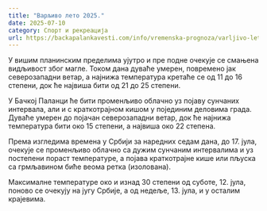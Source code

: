 ```yaml
---
title: "Варљиво лето 2025."
date: 2025-07-10
category: Спорт и рекреација
url: https://backapalankavesti.com/info/vremenska-prognoza/varljivo-leto-2025/
---
```


У вишим планинским пределима ујутро и пре подне очекује се смањена видљивост због магле. Током дана дуваће умерен, повремено јак северозападни ветар, а најнижа температура кретаће се од 11 до 16 степени, док ће највиша бити од 21 до 25 степени.

У Бачкој Паланци ће бити променљиво облачно уз појаву сунчаних интервала, али и с краткотрајном кишом у појединим деловима града. Дуваће умерен до појачан северозападни ветар, док ће најнижа температура бити око 15 степени, а највиша око 22 степена.

Према изгледима времена у Србији за наредних седам дана, до 17. јула, очекује се променљиво облачно са дужим сунчаним интервалима и уз постепени пораст температуре, а појава краткотрајне кише или пљуска са грмљавином биће веома ретка (изолована).

Максималне температуре око и изнад 30 степени од суботе, 12. јула, поново се очекују на југу Србије, а од недеље, 13. јула, и у осталим крајевима.
